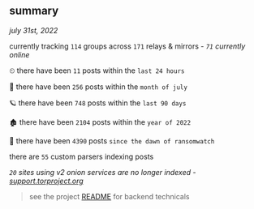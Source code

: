 
## summary
_july 31st, 2022_

currently tracking `114` groups across `171` relays & mirrors - _`71` currently online_

⏲ there have been `11` posts within the `last 24 hours`

🦈 there have been `256` posts within the `month of july`

🪐 there have been `748` posts within the `last 90 days`

🏚 there have been `2104` posts within the `year of 2022`

🦕 there have been `4390` posts `since the dawn of ransomwatch`

there are `55` custom parsers indexing posts

_`20` sites using v2 onion services are no longer indexed - [support.torproject.org](https://support.torproject.org/onionservices/v2-deprecation/)_

> see the project [README](https://github.com/joshhighet/ransomwatch#ransomwatch--) for backend technicals
